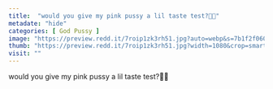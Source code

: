 ```yaml
---
title:  "would you give my pink pussy a lil taste test?🥺👅"
metadate: "hide"
categories: [ God Pussy ]
image: "https://preview.redd.it/7roip1zk3rh51.jpg?auto=webp&s=7b1f2f06031048901dd4568c9795576b74f04d65"
thumb: "https://preview.redd.it/7roip1zk3rh51.jpg?width=1080&crop=smart&auto=webp&s=544f09fe5029030089d4cba0166031abb4c43b37"
visit: ""
---
```

would you give my pink pussy a lil taste test?🥺👅
